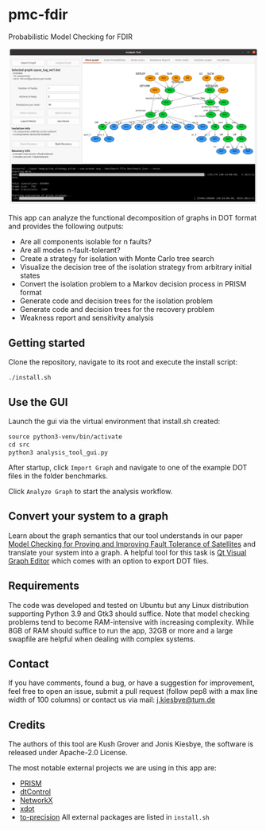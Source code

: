 # pmc-fdir
Probabilistic Model Checking for FDIR

![gui screenshot](gui_screenshot.png)

This app can analyze the functional decomposition of graphs in DOT format and provides the following outputs:
  * Are all components isolable for n faults?
  * Are all modes n-fault-tolerant?
  * Create a strategy for isolation with Monte Carlo tree search
  * Visualize the decision tree of the isolation strategy from arbitrary initial states
  * Convert the isolation problem to a Markov decision process in PRISM format
  * Generate code and decision trees for the isolation problem
  * Generate code and decision trees for the recovery problem
  * Weakness report and sensitivity analysis

## Getting started
Clone the repository, navigate to its root and execute the install script:
```
./install.sh
```

## Use the GUI
Launch the gui via the virtual environment that install.sh created:
```
source python3-venv/bin/activate
cd src
python3 analysis_tool_gui.py
```
After startup, click `Import Graph` and navigate to one of the example DOT files in the folder benchmarks. 

Click `Analyze Graph` to start the analysis workflow.

## Convert your system to a graph
Learn about the graph semantics that our tool understands in our paper [Model Checking for Proving and Improving Fault Tolerance of Satellites](https://ieeexplore.ieee.org/document/10115801) and translate your system into a graph.
A helpful tool for this task is [Qt Visual Graph Editor](https://arsmasiuk.github.io/qvge/) which comes with an option to export DOT files.

## Requirements
The code was developed and tested on Ubuntu but any Linux distribution supporting Python 3.9 and Gtk3 should suffice.
Note that model checking problems tend to become RAM-intensive with increasing complexity. While 8GB of RAM should suffice to run the app, 32GB or more and a large swapfile are helpful when dealing with complex systems.

## Contact
If you have comments, found a bug, or have a suggestion for improvement, feel free to open an issue, submit a pull request (follow pep8 with a max line width of 100 columns) or contact us via mail: j.kiesbye@tum.de

## Credits
The authors of this tool are Kush Grover and Jonis Kiesbye,
the software is released under Apache-2.0 License.

The most notable external projects we are using in this app are:
* [PRISM](https://www.prismmodelchecker.org/)
* [dtControl](https://dtcontrol.model.in.tum.de/)
* [NetworkX](https://networkx.org/)
* [xdot](https://github.com/jrfonseca/xdot.py)
* [to-precision](https://bitbucket.org/william_rusnack/to-precision/src/master/)
All external packages are listed in `install.sh`
